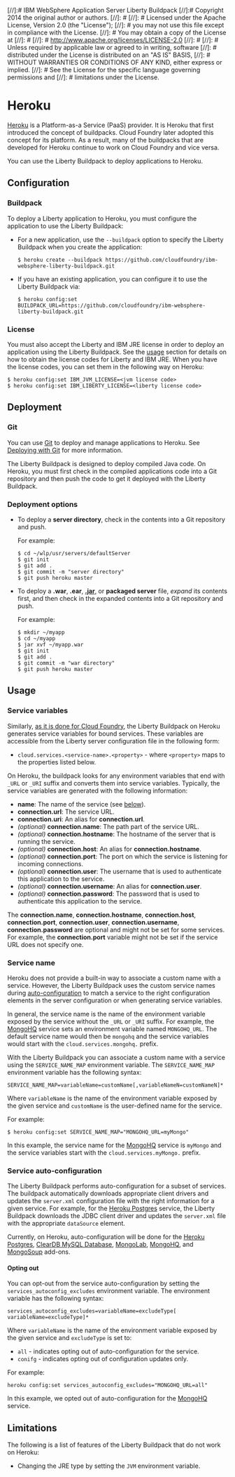 [//]:# IBM WebSphere Application Server Liberty Buildpack
[//]:# Copyright 2014 the original author or authors.
[//]: #
[//]: # Licensed under the Apache License, Version 2.0 (the "License");
[//]: # you may not use this file except in compliance with the License.
[//]: # You may obtain a copy of the License at
[//]: #
[//]: #      http://www.apache.org/licenses/LICENSE-2.0
[//]: #
[//]: # Unless required by applicable law or agreed to in writing, software
[//]: # distributed under the License is distributed on an "AS IS" BASIS,
[//]: # WITHOUT WARRANTIES OR CONDITIONS OF ANY KIND, either express or implied.
[//]: # See the License for the specific language governing permissions and
[//]: # limitations under the License.

Heroku
========================================

[Heroku][] is a Platform-as-a Service (PaaS) provider. It is Heroku that first introduced the concept of buildpacks. Cloud Foundry later adopted this concept for its platform. As a result, many of the buildpacks that are developed for Heroku continue to work on Cloud Foundry and vice versa.

You can use the Liberty Buildpack to deploy applications to Heroku.

## Configuration

### Buildpack

To deploy a Liberty application to Heroku, you must configure the application to use the Liberty Buildpack:

* For a new application, use the `--buildpack` option to specify the Liberty Buildpack when you create the application:
  ```
  $ heroku create --buildpack https://github.com/cloudfoundry/ibm-websphere-liberty-buildpack.git
  ```

* If you have an existing application, you can configure it to use the Liberty Buildpack via:
  ```
  $ heroku config:set BUILDPACK_URL=https://github.com/cloudfoundry/ibm-websphere-liberty-buildpack.git
  ```

### License

You must also accept the Liberty and IBM JRE license in order to deploy an application using the Liberty Buildpack. See the [usage](https://github.com/cloudfoundry/ibm-websphere-liberty-buildpack#usage) section for details on how to obtain the license codes for Liberty and IBM JRE. When you have the license codes, you can set them in the following way on Heroku:
```
$ heroku config:set IBM_JVM_LICENSE=<jvm license code>
$ heroku config:set IBM_LIBERTY_LICENSE=<liberty license code>
```

## Deployment

### Git

You can use [Git](http://git-scm.com/) to deploy and manage applications to Heroku. See [Deploying with Git](https://devcenter.heroku.com/articles/git) for more information.

The Liberty Buildpack is designed to deploy compiled Java code. On Heroku, you must first check in the compiled applications code into a Git repository and then push the code to get it deployed with the Liberty Buildpack.

### Deployment options

* To deploy a **server directory**, check in the contents into a Git repository and push.

    For example:
    ```
    $ cd ~/wlp/usr/servers/defaultServer
    $ git init
    $ git add .
    $ git commit -m "server directory"
    $ git push heroku master
    ```

* To deploy a **.war**, **.ear**, [**.jar**](java-main.md), or **packaged server** file, *expand* its contents first, and then check in the expanded contents into a Git repository and push.

    For example:
    ```
    $ mkdir ~/myapp
    $ cd ~/myapp
    $ jar xvf ~/myapp.war
    $ git init
    $ git add .
    $ git commit -m "war directory"
    $ git push heroku master
    ```

## Usage

### Service variables

Similarly, [as it is done for Cloud Foundry](https://github.com/cloudfoundry/ibm-websphere-liberty-buildpack/blob/master/docs/server-xml-options.md#accessing-the-information-of-bound-services), the Liberty Buildpack on Heroku generates service variables for bound services. These variables are accessible from the Liberty server configuration file in the following form:

* `cloud.services.<service-name>.<property>` - where `<property>` maps to the properties listed below.

On Heroku, the buildpack looks for any environment variables that end with `_URL` or `_URI` suffix and converts them into service variables. Typically, the service variables are generated with the following information:

* **name**: The name of the service (see [below](#service-name)).
* **connection.url**: The service URL.
* **connection.uri**: An alias for **connection.url**.
* *(optional)* **connection.name**: The path part of the service URL.
* *(optional)* **connection.hostname**: The hostname of the server that is running the service.
* *(optional)* **connection.host**: An alias for **connection.hostname**.
* *(optional)* **connection.port**: The port on which the service is listening for incoming connections.
* *(optional)* **connection.user**: The username that is used to authenticate this application to the service.
* *(optional)* **connection.username**: An alias for **connection.user**.
* *(optional)* **connection.password**: The password that is used to authenticate this application to the service.

The **connection.name**, **connection.hostname**, **connection.host**, **connection.port**, **connection.user**, **connection.username**, **connection.password** are optional and might not be set for some services. For example, the **connection.port** variable might not be set if the service URL does not specify one.

### Service name

Heroku does not provide a built-in way to associate a custom name with a service. However, the Liberty Buildpack uses the custom service names during [auto-configuration](#service-auto-configuration) to match a service to the right configuration elements in the server configuration or when generating service variables.

In general, the service name is the name of the environment variable exposed by the service without the `_URL` or `_URI` suffix. For example, the [MongoHQ][] service sets an environment variable named `MONGOHQ_URL`. The default service name would then be `mongohq` and the service variables would start with the `cloud.services.mongohq.` prefix.

With the Liberty Buildpack you can associate a custom name with a service using the `SERVICE_NAME_MAP` environment variable. The `SERVICE_NAME_MAP` environment variable has the following syntax:
```
SERVICE_NAME_MAP=variableName=customName[,variableNameN=customNameN]*
```

Where `variableName` is the name of the environment variable exposed by the given service and `customName` is the user-defined name for the service.

For example:
```
$ heroku config:set SERVICE_NAME_MAP="MONGOHQ_URL=myMongo"
```

In this example, the service name for the [MongoHQ][] service is `myMongo` and the service variables start with the `cloud.services.myMongo.` prefix.

### Service auto-configuration

The Liberty Buildpack performs auto-configuration for a subset of services. The buildpack automatically downloads appropriate client drivers and updates the `server.xml` configuration file with the right information for a given service. For example, for the [Heroku Postgres][] service, the Liberty Buildpack downloads the JDBC client driver and updates the `server.xml` file with the appropriate `dataSource` element.

Currently, on Heroku, auto-configuration will be done for the [Heroku Postgres][], [ClearDB MySQL Database](https://addons.heroku.com/cleardb), [MongoLab](https://addons.heroku.com/mongolab), [MongoHQ][], and [MongoSoup](https://addons.heroku.com/mongosoup) add-ons.

#### Opting out

You can opt-out from the service auto-configuration by setting the `services_autoconfig_excludes` environment variable. The environment variable has the following syntax:
```
services_autoconfig_excludes=variableName=excludeType[ variableName=excludeType]*
```
Where `variableName` is the name of the environment variable exposed by the given service and `excludeType` is set to:
* `all` - indicates opting out of auto-configuration for the service.
* `conifg` - indicates opting out of configuration updates only.

For example:
```
heroku config:set services_autoconfig_excludes="MONGOHQ_URL=all"
```

In this example, we opted out of auto-configuration for the [MongoHQ][] service.

## Limitations

The following is a list of features of the Liberty Buildpack that do not work on Heroku:

* Changing the JRE type by setting the `JVM` environment variable.

[Heroku]: https://heroku.com
[Heroku Postgres]: https://addons.heroku.com/heroku-postgresql
[MongoHQ]: https://addons.heroku.com/mongohq
